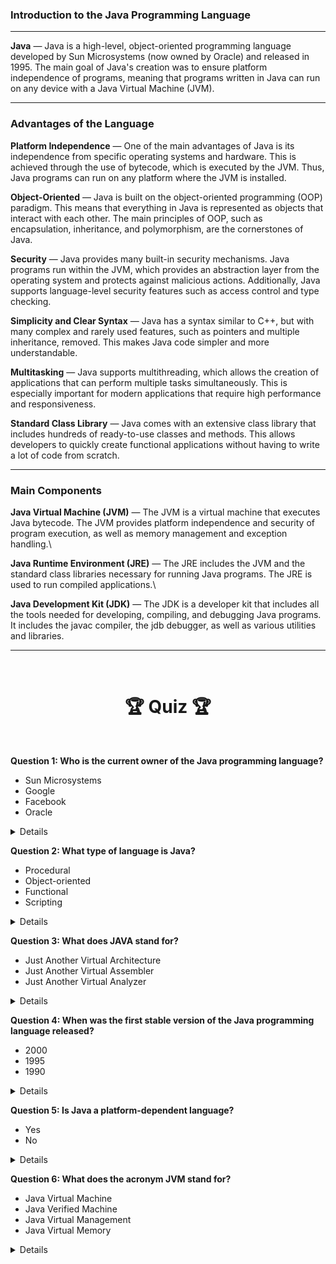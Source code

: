 ### Introduction to the Java Programming Language

---

**Java** — Java is a high-level, object-oriented programming language developed by Sun Microsystems
(now owned by Oracle) and released in 1995. The main goal of Java's creation was to ensure platform independence of
programs, meaning that programs written in Java can run on any device with a Java Virtual Machine (JVM).

---

### Advantages of the Language

**Platform Independence** — One of the main advantages of Java is its independence from specific operating systems and
hardware. This is achieved through the use of bytecode, which is executed by the JVM. Thus, Java programs can run on
any platform where the JVM is installed.

**Object-Oriented** — Java is built on the object-oriented programming (OOP) paradigm. This means that everything in
Java is represented as objects that interact with each other. The main principles of OOP, such as encapsulation,
inheritance, and polymorphism, are the cornerstones of Java.

**Security** — Java provides many built-in security mechanisms. Java programs run within the JVM, which provides an
abstraction layer from the operating system and protects against malicious actions. Additionally, Java supports
language-level security features such as access control and type checking.

**Simplicity and Clear Syntax** — Java has a syntax similar to C++, but with many complex and rarely used features,
such as pointers and multiple inheritance, removed. This makes Java code simpler and more understandable.

**Multitasking** — Java supports multithreading, which allows the creation of applications that can perform multiple
tasks simultaneously. This is especially important for modern applications that require high performance and
responsiveness.
 
**Standard Class Library** — Java comes with an extensive class library that includes hundreds of ready-to-use classes
and methods. This allows developers to quickly create functional applications without having to write a lot of code
from scratch.

---
    
### Main Components

**Java Virtual Machine (JVM)** — The JVM is a virtual machine that executes Java bytecode. The JVM provides platform
independence and security of program execution, as well as memory management and exception handling.\

**Java Runtime Environment (JRE)** — The JRE includes the JVM and the standard class libraries necessary for running
Java programs. The JRE is used to run compiled applications.\

**Java Development Kit (JDK)** — The JDK is a developer kit that includes all the tools needed for developing,
compiling, and debugging Java programs. It includes the javac compiler, the jdb debugger, as well as various utilities
and libraries.

---
<br>
    <h1 align="center">
     🏆 Quiz 🏆
    </h1>
<br/>

**Question 1: Who is the current owner of the Java programming language?**

- Sun Microsystems
- Google
- Facebook
- Oracle

<details>
    <br/><p><strong>Answer: </strong>Oracle</p><br/>
</details>

**Question 2: What type of language is Java?**

- Procedural
- Object-oriented
- Functional
- Scripting

<details>
    <br/><p><strong>Answer: </strong>Object-oriented</p><br/>
</details>

**Question 3: What does JAVA stand for?**

- Just Another Virtual Architecture
- Just Another Virtual Assembler
- Just Another Virtual Analyzer

<details>
    <br/><p><strong>Answer: </strong>It does not stand for anything</p><br/>
</details>

**Question 4: When was the first stable version of the Java programming language released?**

- 2000
- 1995
- 1990

<details>
    <br/><p><strong>Answer: </strong>1995</p><br/>
</details>

**Question 5: Is Java a platform-dependent language?**

- Yes
- No

<details>
    <br/><p><strong>Answer: </strong>No</p><br/>
</details>

**Question 6: What does the acronym JVM stand for?**

- Java Virtual Machine
- Java Verified Machine
- Java Virtual Management
- Java Virtual Memory

<details>
    <br/><p><strong>Answer: </strong>Java Virtual Machine</p><br/>
</details>

